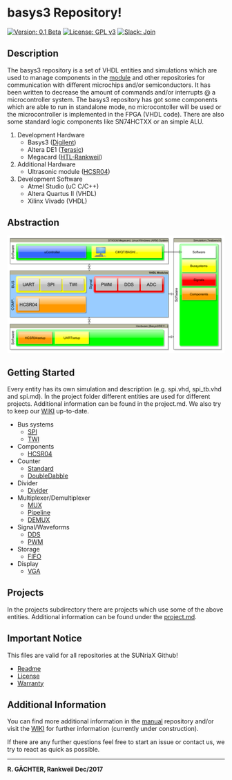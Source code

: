 ﻿# basys3 Repository!

[![Version: 0.1 Beta](https://img.shields.io/badge/Version-0.1%20Beta-red.svg)](https://github.com/sunriax) [![License: GPL v3](https://img.shields.io/badge/License-GPL%20v3-blue.svg)](https://www.gnu.org/licenses/gpl-3.0) [![Slack: Join](https://img.shields.io/badge/Slack-Join-blue.svg)](https://join.slack.com/t/sunriax-technology/shared_invite/enQtMjg3OTE2MjIyMTE2LTU1MmEwNmY5Y2Y3MTNjNzFhYzE5NTFkYWY4NzE0YmQzNzA5NjBkMWQ3ODkyNDI1NjJmMGIwYzMwOGI5ZjA2MDg)

## Description

The basys3 repository is a set of VHDL entities and simulations which are used to manage components in the [module](https://github.com/sunriax/module) and other repositories for communication with different microchips and/or semiconductors. It has been written to decrease the amount of commands and/or interrupts @ a microcontroller system. The basys3 repository has got some components which are able to run in standalone mode, no microcontoller will be used or the microcontroller is implemented in the FPGA (VHDL code). There are also some standard logic components like SN74HCTXX or an simple ALU.

1. Development Hardware
   * Basys3 ([Digilent](https://reference.digilentinc.com/reference/programmable-logic/basys-3/start))
   * Altera DE1 ([Terasic](http://www.terasic.com.tw/cgi-bin/page/archive.pl?Language=English&CategoryNo=53&No=83))
   * Megacard ([HTL-Rankweil](http://www.htl-rankweil.at/))
1. Additional Hardware
   * Ultrasonic module ([HCSR04](https://cdn.sparkfun.com/datasheets/Sensors/Proximity/HCSR04.pdf))
1. Development Software
   * Atmel Studio (uC C/C++)
   * Altera Quartus II (VHDL)
   * Xilinx Vivado (VHDL)

## Abstraction

![Graphical Description](https://raw.githubusercontent.com/sunriax/manual/master/docs/image/basys3_abstraction.png "Graphical Description")

## Getting Started

Every entity has its own simulation and description (e.g. spi.vhd, spi_tb.vhd and spi.md). Ín the project folder different entities are used for different projects. Additional information can be found in the project.md. We also try to keep our [WIKI](https://wiki.sunriax.at) up-to-date.

* Bus systems
  * [SPI](./modules/bus/spi.md)
  * [TWI](./modules/bus/twi.md)
* Components
  * [HCSR04](./modules/component/hcsr04.md)
* Counter
  * [Standard](./modules/component/standard.md)
  * [DoubleDabble](./modules/component/dd.md)
* Divider
  * [Divider](./modules/divider/divider.md)
* Multiplexer/Demultiplexer
  * [MUX](./modules/demux/mux.md)
  * [Pipeline](./modules/demux/pipeline.md)
  * [DEMUX](./modules/demux/demux.md)
* Signal/Waveforms
  * [DDS](./modules/signal/dds.md)
  * [PWM](./modules/signal/pwm.md)
* Storage
  * [FIFO](./modules/storage/fifo.md)
* Display
  * [VGA](./modules/display/vga.md)

## Projects

In the projects subdirectory there are projects which use some of the above entities. Additional information can be found under the [project.md](./project/project.md).

## Important Notice

This files are valid for all repositories at the SUNriaX Github!
* [Readme](https://github.com/sunriax/manual/blob/master/README.md)
* [License](https://github.com/sunriax/manual/blob/master/LICENSE.md)
* [Warranty](https://github.com/sunriax/manual/blob/master/WARRANTY.md)

## Additional Information

You can find more additional information in the [manual](https://github.com/sunriax/manual/tree/master/docs) repository and/or visit the [WIKI](https://wiki.sunriax.at/) for further information (currently under construction).

If there are any further questions feel free to start an issue or contact us, we try to react as quick as possible.

---
**R. GÄCHTER, Rankweil Dec/2017**
